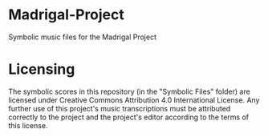 # Madrigal-Project
Symbolic music files for the Madrigal Project

# Licensing

The symbolic scores in this repository (in the "Symbolic Files" folder) are licensed under Creative Commons Attribution 4.0 International License. Any further use of this project's music transcriptions must be attributed correctly to the project and the project's editor according to the terms of this license.
